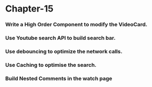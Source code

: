 # Chapter-15

### Write a High Order Component to modify the VideoCard.

### Use Youtube search API to build search bar.

### Use debouncing to optimize the network calls.

### Use Caching to optimise the search.

### Build Nested Comments in the watch page
